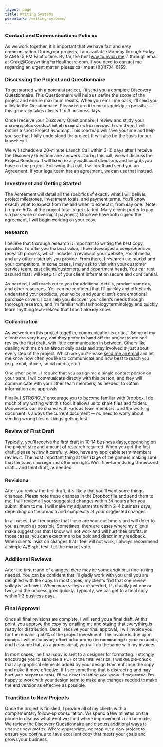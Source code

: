 ```yaml
---
layout: page
title: Writing Systems
permalink: /writing-systems/
---
```


<main>
<h3> Contact and Communications Policies </h3>

<p>As we work together, it is important that we have fast and easy communication. During our projects, I am available Monday through Friday, 9 AM to 5 PM Pacific time. By far, the best <a href="/contact">way to reach me</a> is through email at Craig@CopywritingForHealthcare.com. If you need to contact me regarding an urgent matter, please call me at (831)704-8159.</p>

<h3> Discussing the Project and Questionnaire </h3>

<p> To get started with a potential project, I’ll send you a complete Discovery Questionnaire. This Questionnaire will help us define the scope of the project and ensure maximum results. When you email me back, I’ll send you a link to the Questionnaire. Please return it to me as quickly as possible— this generally takes clients 1 to 3 business days. </p>

<p> Once I receive your Discovery Questionnaire, I review and study your answers, plus conduct initial research when needed. From there, I will outline a short Project Roadmap. This roadmap will save you time and help you see that I fully understand the project. It will also be the basis for our launch call.</p>

<p> We will schedule a 20-minute Launch Call within 3-10 days after I receive the Discovery Questionnaire answers. During this call, we will discuss the Project Roadmap. I will listen to any additional directions and insights you have on the project. Following that call, I will draft and send you an Agreement. If your legal team has an agreement, we can use that instead.  </p>

<h3> Investment and Getting Started </h3>

<p> The Agreement will detail all the specifics of exactly what I will deliver, project milestones, investment totals, and payment terms. You’ll know exactly what to expect from me and when to expect it, from day one. (Note: I require 50% of the project total to get started. Many clients prefer to pay via bank wire or overnight payment.) Once we have both signed the agreement, I will begin working on your copy.</p>

<h3> Research </h3>

<p> I believe that thorough research is important to writing the best copy possible. To offer you the best value, I have developed a comprehensive research process, which includes a review of your website, social media, and any other materials you provide. From there, I research the market and your competitors. In some cases, I may ask to visit with your customer service team, past clients/customers, and department heads. You can rest assured that I will keep all of your client information secure and confidential. </p>

<p> As needed, I will reach out to you for additional details, product samples, and other resources. You can be confident that I’ll quickly and effectively understand your products, your voice, and your client’s core emotional purchase drivers. I can help you discover your client’s needs through thorough research, and I’m familiar with technology terminology and quickly learn anything tech-related that I don’t already know.</p>

<h3> Collaboration </h3>

<p> As we work on this project together, communication is critical. Some of my clients are very busy, and they prefer to hand off the project to me and review the first draft, with little communication in between. Others like dealing with me on an almost daily basis and stay involved at just about every step of the project. Which are you? Please <a href="/contact">send me an email</a> and let me know how often you like to communicate and how best to reach you (e.g. email, phone, social media, etc.) </p>

<p> One other point… I require that you assign me a single contact person on your team. I will communicate directly with this person, and they will communicate with your other team members, as needed, to obtain information and approvals. </p>

<p> Finally, I STRONGLY encourage you to become familiar with Dropbox. I do much of my writing with this tool. It allows us to share files and folders. Documents can be shared with various team members, and the working document is always the current document — no need to worry about sending wrong files or things getting lost.</p>

<h3> Review of First Draft </h3>

<p> Typically, you’ll receive the first draft in 10-14 business days, depending on the project size and amount of research required. When you get the first draft, please review it carefully. Also, have any applicable team members review it. The most important thing at this stage of the game is making sure that the tone, message and offer are right. We’ll fine-tune during the second draft… and third draft, as needed.</p>

<h3> Revisions </h3>

<p> After you review the first draft, it is likely that you’ll want some things changed. Please note these changes in the Dropbox file and send them to me. I will review all your suggested changes within 24 hours after you submit them to me. I will make my adjustments within 2-4 business days, depending on the breadth and complexity of your suggested changes. </p>

<p> In all cases, I will recognize that these are your customers and will defer to you as much as possible. Sometimes, there are cases where my clients make suggestions that I know will not work and will hurt their profits. In those cases, you can expect me to be bold and direct in my feedback. When clients insist on changes that I feel will not work, I always recommend a simple A/B split test. Let the market vote.</p>

<h3> Additional Reviews </h3>

<p> After the first round of changes, there may be some additional fine-tuning needed. You can be confident that I’ll gladly work with you until you are delighted with the copy. In most cases, my clients find that one review volley is sufficient. When more volleys are needed, it’s  usually just one or two, and the process goes quickly. Typically, we can get to a final copy within 1-3 business days.</p>

<h3> Final Approval </h3>

<p> Once all final revisions are complete, I will send you a final draft. At this point, you approve the copy by emailing me and stating that everything is ready for distribution. Once I receive your final approval, I will invoice you for the remaining 50% of the project investment. The invoice is due upon receipt. I will make every effort to be prompt in responding to your requests, and I assume that, as a professional, you will do the same with my invoices. </p>

<p> In most cases, the final copy is sent to a designer for formatting. I strongly encourage you to send me a PDF of the final version. I will double-check that any graphical elements added by your design team enhance the copy and make it more effective. If I see something that is distracting and may hurt your response rates, I’ll be direct in letting you know. If requested, I’m happy to work with your design team to make any changes needed to make the end version as effective as possible. </p>

<h3> Transition to New Projects </h3>

<p> Once the project is finished, I provide all of my clients with a complementary follow-up consultation. We spend a few minutes on the phone to discuss what went well and where improvements can be made. We review the Discovery Questionnaire and discuss additional ways to uncover new profits. Where appropriate, we map out a new project to ensure you continue to have excellent copy that meets your goals and grows your business. </p>
</main>